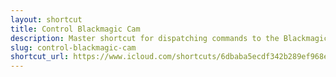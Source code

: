 ```yaml
---
layout: shortcut
title: Control Blackmagic Cam
description: Master shortcut for dispatching commands to the Blackmagic Camera app on iOS.
slug: control-blackmagic-cam
shortcut_url: https://www.icloud.com/shortcuts/6dbaba5ecdf342b289ef968e25d66121
---
```

